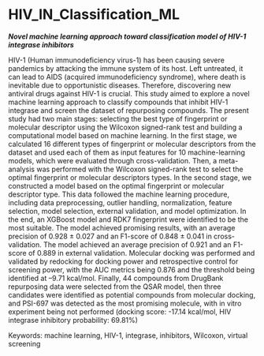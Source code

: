 # HIV_IN_Classification_ML

***Novel machine learning approach toward classification model of HIV-1 integrase inhibitors***


HIV-1 (Human immunodeficiency virus-1) has been causing severe pandemics by attacking the immune system of its host. Left untreated, it can lead to AIDS (acquired immunodeficiency syndrome), where death is inevitable due to opportunistic diseases. Therefore, discovering new antiviral drugs against HIV-1 is crucial. This study aimed to explore a novel machine learning approach to classify compounds that inhibit HIV-1 integrase and screen the dataset of repurposing compounds. The present study had two main stages: selecting the best type of fingerprint or molecular descriptor using the Wilcoxon signed-rank test and building a computational model based on machine learning. In the first stage, we calculated 16 different types of fingerprint or molecular descriptors from the dataset and used each of them as input features for 10 machine-learning models, which were evaluated through cross-validation. Then, a meta-analysis was performed with the Wilcoxon signed-rank test to select the optimal fingerprint or molecular descriptors types. In the second stage, we constructed a model based on the optimal fingerprint or molecular descriptor type. This data followed the machine learning procedure, including data preprocessing, outlier handling, normalization, feature selection, model selection, external validation, and model optimization. In the end, an XGBoost model and RDK7 fingerprint were identified to be the most suitable. The model achieved promising results, with an average precision of 0.928 ± 0.027 and an F1-score of 0.848 ± 0.041 in cross-validation. The model achieved an average precision of 0.921 and an F1-score of 0.889 in external validation. Molecular docking was performed and validated by redocking for docking power and retrospective control for screening power, with the AUC metrics being 0.876 and the threshold being identified at –9.71 kcal/mol. Finally, 44 compounds from DrugBank repurposing data were selected from the QSAR model, then three candidates were identified as potential compounds from molecular docking, and PSI-697 was detected as the most promising molecule, with in vitro experiment being not performed (docking score: -17.14 kcal/mol, HIV integrase inhibitory probability: 69.81%)

Keywords: machine learning, HIV-1, integrase, inhibitors, Wilcoxon, virtual screening
